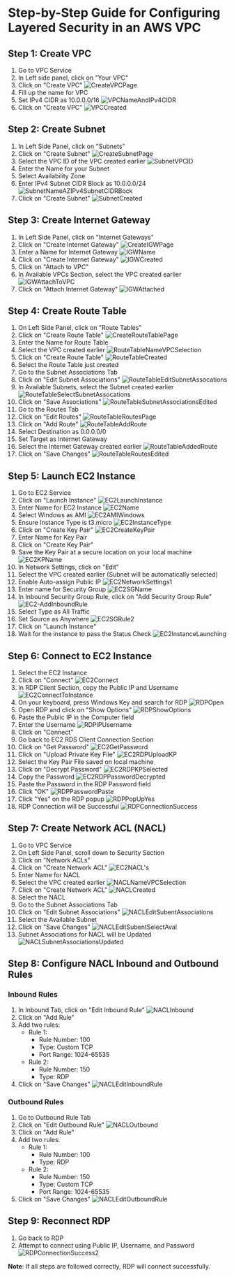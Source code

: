 # Step-by-Step Guide for Configuring Layered Security in an AWS VPC

## Step 1: Create VPC
1. Go to VPC Service
2. In Left side panel, click on "Your VPC"
3. Click on "Create VPC"
   ![CreateVPCPage](/docs/Lab%2013%20Configure%20Layered%20Security%20in%20VPC/img/CreateVPCPage.png)
4. Fill up the name for VPC 
5. Set IPv4 CIDR as 10.0.0.0/16
   ![VPCNameAndIPv4CIDR](/docs/Lab%2013%20Configure%20Layered%20Security%20in%20VPC/img/VPCNameAndIPv4CIDR.png)
6. Click on "Create VPC"
   ![VPCCreated](/docs/Lab%2013%20Configure%20Layered%20Security%20in%20VPC/img/VPCCreated.png)

## Step 2: Create Subnet
1. In Left Side Panel, click on "Subnets"
2. Click on "Create Subnet"
   ![CreateSubnetPage](/docs/Lab%2013%20Configure%20Layered%20Security%20in%20VPC/img/CreateSubnetPage.png)
3. Select the VPC ID of the VPC created earlier
   ![SubnetVPCID](/docs/Lab%2013%20Configure%20Layered%20Security%20in%20VPC/img/SubnetVPCID.png)
4. Enter the Name for your Subnet
5. Select Availability Zone 
6. Enter IPv4 Subnet CIDR Block as 10.0.0.0/24
   ![SubnetNameAZIPv4SubnetCIDRBock](/docs/Lab%2013%20Configure%20Layered%20Security%20in%20VPC/img/SubnetNameAZIPv4SubnetCIDRBock.png)
7. Click on "Create Subnet"
   ![SubnetCreated](/docs/Lab%2013%20Configure%20Layered%20Security%20in%20VPC/img/SubnetCreated.png)

## Step 3: Create Internet Gateway
1. In Left Side Panel, click on "Internet Gateways"
2. Click on "Create Internet Gateway"
   ![CreateIGWPage](/docs/Lab%2013%20Configure%20Layered%20Security%20in%20VPC/img/CreateIGWPage.png)
3. Enter a Name for Internet Gateway
   ![IGWName](/docs/Lab%2013%20Configure%20Layered%20Security%20in%20VPC/img/IGWName.png)
4. Click on "Create Internet Gateway"
   ![IGWCreated](/docs/Lab%2013%20Configure%20Layered%20Security%20in%20VPC/img/IGWCreated.png)
5. Click on "Attach to VPC"
6. In Available VPCs Section, select the VPC created earlier
   ![IGWAttachToVPC](/docs/Lab%2013%20Configure%20Layered%20Security%20in%20VPC/img/IGWAttachToVPC.png)
7. Click on "Attach Internet Gateway"
   ![IGWAttached](/docs/Lab%2013%20Configure%20Layered%20Security%20in%20VPC/img/IGWAttached.png)

## Step 4: Create Route Table
1. On Left Side Panel, click on "Route Tables"
2. Click on "Create Route Table"
   ![CreateRouteTablePage](/docs/Lab%2013%20Configure%20Layered%20Security%20in%20VPC/img/CreateRouteTablePage.png)
3. Enter the Name for Route Table
4. Select the VPC created earlier
   ![RouteTableNameVPCSelection](/docs/Lab%2013%20Configure%20Layered%20Security%20in%20VPC/img/RouteTableNameVPCSelection.png)
5. Click on "Create Route Table"
   ![RouteTableCreated](/docs/Lab%2013%20Configure%20Layered%20Security%20in%20VPC/img/RouteTableCreated.png)
6. Select the Route Table just created
7. Go to the Subnet Associations Tab
8. Click on "Edit Subnet Associations"
   ![RouteTableEditSubnetAssocations](/docs/Lab%2013%20Configure%20Layered%20Security%20in%20VPC/img/RouteTableEditSubnetAssocations.png)
9. In Available Subnets, select the Subnet created earlier
   ![RouteTableSelectSubnetAssocations](/docs/Lab%2013%20Configure%20Layered%20Security%20in%20VPC/img/RouteTableSelectSubnetAssocations.png)
10. Click on "Save Associations"
    ![RouteTableSubnetAssociationsEdited](/docs/Lab%2013%20Configure%20Layered%20Security%20in%20VPC/img/RouteTableSubnetAssociationsEdited.png)
11. Go to the Routes Tab
12. Click on "Edit Routes"
    ![RouteTableRoutesPage](/docs/Lab%2013%20Configure%20Layered%20Security%20in%20VPC/img/RouteTableRoutesPage.png)
13. Click on "Add Route"
    ![RouteTableAddRoute](/docs/Lab%2013%20Configure%20Layered%20Security%20in%20VPC/img/RouteTableAddRoute.png)
14. Select Destination as 0.0.0.0/0
15. Set Target as Internet Gateway 
16. Select the Internet Gateway created earlier
    ![RouteTableAddedRoute](/docs/Lab%2013%20Configure%20Layered%20Security%20in%20VPC/img/RouteTableAddedRoute.png)
17. Click on "Save Changes"
    ![RouteTableRoutesEdited](/docs/Lab%2013%20Configure%20Layered%20Security%20in%20VPC/img/RouteTableRoutesEdited.png)

## Step 5: Launch EC2 Instance
1. Go to EC2 Service
2. Click on "Launch Instance"
   ![EC2LaunchInstance](/docs/Lab%2013%20Configure%20Layered%20Security%20in%20VPC/img/EC2LaunchInstance.png)
3. Enter Name for EC2 Instance
   ![EC2Name](/docs/Lab%2013%20Configure%20Layered%20Security%20in%20VPC/img/EC2Name.png)
4. Select Windows as AMI
   ![EC2AMIWindows](/docs/Lab%2013%20Configure%20Layered%20Security%20in%20VPC/img/EC2AMIWindows.png)
5. Ensure Instance Type is t3.micro
   ![EC2InstanceType](/docs/Lab%2013%20Configure%20Layered%20Security%20in%20VPC/img/EC2InstanceType.png)
6. Click on "Create Key Pair"
   ![EC2CreateKeyPair](/docs/Lab%2013%20Configure%20Layered%20Security%20in%20VPC/img/EC2CreateKeyPair.png)
7. Enter Name for Key Pair
8. Click on "Create Key Pair"
9. Save the Key Pair at a secure location on your local machine
   ![EC2KPName](/docs/Lab%2013%20Configure%20Layered%20Security%20in%20VPC/img/EC2KPName.png)
10. In Network Settings, click on "Edit"
11. Select the VPC created earlier (Subnet will be automatically selected)
12. Enable Auto-assign Public IP
    ![EC2NetworkSettings1](/docs/Lab%2013%20Configure%20Layered%20Security%20in%20VPC/img/EC2NetworkSettings1.png)
13. Enter name for Security Group
    ![EC2SGName](/docs/Lab%2013%20Configure%20Layered%20Security%20in%20VPC/img/EC2SGName.png)
14. In Inbound Security Group Rule, click on "Add Security Group Rule"
    ![EC2-AddInboundRule](/docs/Lab%2013%20Configure%20Layered%20Security%20in%20VPC/img/EC2-AddInboundRule.png)
15. Select Type as All Traffic
16. Set Source as Anywhere
    ![EC2SGRule2](/docs/Lab%2013%20Configure%20Layered%20Security%20in%20VPC/img/EC2SGRule2.png)
17. Click on "Launch Instance"
18. Wait for the instance to pass the Status Check
    ![EC2InstanceLaunching](/docs/Lab%2013%20Configure%20Layered%20Security%20in%20VPC/img/EC2InstanceLaunching.png)

## Step 6: Connect to EC2 Instance
1. Select the EC2 Instance
2. Click on "Connect"
   ![EC2Connect](/docs/Lab%2013%20Configure%20Layered%20Security%20in%20VPC/img/EC2Connect.png)
3. In RDP Client Section, copy the Public IP and Username
   ![EC2ConnectToInstance](/docs/Lab%2013%20Configure%20Layered%20Security%20in%20VPC/img/EC2ConnectToInstance.png)
4. On your keyboard, press Windows Key and search for RDP
   ![RDPOpen](/docs/Lab%2013%20Configure%20Layered%20Security%20in%20VPC/img/RDPOpen.png)
5. Open RDP and click on "Show Options"
   ![RDPShowOptions](/docs/Lab%2013%20Configure%20Layered%20Security%20in%20VPC/img/RDPShowOptions.png)
6. Paste the Public IP in the Computer field
7. Enter the Username
   ![RDPIPUsername](/docs/Lab%2013%20Configure%20Layered%20Security%20in%20VPC/img/RDPIPUsername.png)
8. Click on "Connect"
9. Go back to EC2 RDS Client Connection Section
10. Click on "Get Password"
    ![EC2GetPassword](/docs/Lab%2013%20Configure%20Layered%20Security%20in%20VPC/img/EC2GetPassword.png)
11. Click on "Upload Private Key File"
    ![EC2RDPUploadKP](/docs/Lab%2013%20Configure%20Layered%20Security%20in%20VPC/img/EC2RDPUploadKP.png)
12. Select the Key Pair File saved on local machine
13. Click on "Decrypt Password"
    ![EC2RDPKPSelected](/docs/Lab%2013%20Configure%20Layered%20Security%20in%20VPC/img/EC2RDPKPSelected.png)
14. Copy the Password
    ![EC2RDPPasswordDecrypted](/docs/Lab%2013%20Configure%20Layered%20Security%20in%20VPC/img/EC2RDPPasswordDecrypted.png)
15. Paste the Password in the RDP Password field
16. Click "OK"
    ![RDPPasswordPaste](/docs/Lab%2013%20Configure%20Layered%20Security%20in%20VPC/img/RDPPasswordPaste.png)
17. Click "Yes" on the RDP popup
    ![RDPPopUpYes](/docs/Lab%2013%20Configure%20Layered%20Security%20in%20VPC/img/RDPPopUpYes.png)
18. RDP Connection will be Successful
    ![RDPConnectionSuccess](/docs/Lab%2013%20Configure%20Layered%20Security%20in%20VPC/img/RDPConnectionSuccess.png)

## Step 7: Create Network ACL (NACL)
1. Go to VPC Service
2. On Left Side Panel, scroll down to Security Section
3. Click on "Network ACLs"
4. Click on "Create Network ACL"
   ![EC2NACL's](/docs/Lab%2013%20Configure%20Layered%20Security%20in%20VPC/img/EC2NACL's.png)
5. Enter Name for NACL
6. Select the VPC created earlier
   ![NACLNameVPCSelection](/docs/Lab%2013%20Configure%20Layered%20Security%20in%20VPC/img/NACLNameVPCSelection.png)
7. Click on "Create Network ACL"
   ![NACLCreated](/docs/Lab%2013%20Configure%20Layered%20Security%20in%20VPC/img/NACLCreated.png)
8. Select the NACL
9. Go to the Subnet Associations Tab
10. Click on "Edit Subnet Associations"
    ![NACLEditSubentAssociations](/docs/Lab%2013%20Configure%20Layered%20Security%20in%20VPC/img/NACLEditSubentAssociations.png)
11. Select the Available Subnet
12. Click on "Save Changes"
    ![NACLEditSubentSelectAval](/docs/Lab%2013%20Configure%20Layered%20Security%20in%20VPC/img/NACLEditSubentSelectAval.png)
13. Subnet Associations for NACL will be Updated
    ![NACLSubnetAssociationsUpdated](/docs/Lab%2013%20Configure%20Layered%20Security%20in%20VPC/img/NACLSubnetAssociationsUpdated.png)

## Step 8: Configure NACL Inbound and Outbound Rules
### Inbound Rules
1. In Inbound Tab, click on "Edit Inbound Rule"
   ![NACLInbound](/docs/Lab%2013%20Configure%20Layered%20Security%20in%20VPC/img/NACLInbound.png)
2. Click on "Add Rule"
3. Add two rules:
   - Rule 1:
     - Rule Number: 100
     - Type: Custom TCP
     - Port Range: 1024-65535
   - Rule 2:
     - Rule Number: 150
     - Type: RDP
4. Click on "Save Changes"
   ![NACLEditInboundRule](/docs/Lab%2013%20Configure%20Layered%20Security%20in%20VPC/img/NACLEditInboundRule.png)

### Outbound Rules
1. Go to Outbound Rule Tab
2. Click on "Edit Outbound Rule"
   ![NACLOutbound](/docs/Lab%2013%20Configure%20Layered%20Security%20in%20VPC/img/NACLOutbound.png)
3. Click on "Add Rule"
4. Add two rules:
   - Rule 1:
     - Rule Number: 100
     - Type: RDP
   - Rule 2:
     - Rule Number: 150
     - Type: Custom TCP
     - Port Range: 1024-65535
5. Click on "Save Changes"
   ![NACLEditOutboundRule](/docs/Lab%2013%20Configure%20Layered%20Security%20in%20VPC/img/NACLEditOutboundRule.png)

## Step 9: Reconnect RDP
1. Go back to RDP
2. Attempt to connect using Public IP, Username, and Password
   ![RDPConnectionSuccess2](/docs/Lab%2013%20Configure%20Layered%20Security%20in%20VPC/img/RDPConnectionSuccess2.png)

**Note**: If all steps are followed correctly, RDP will connect successfully.